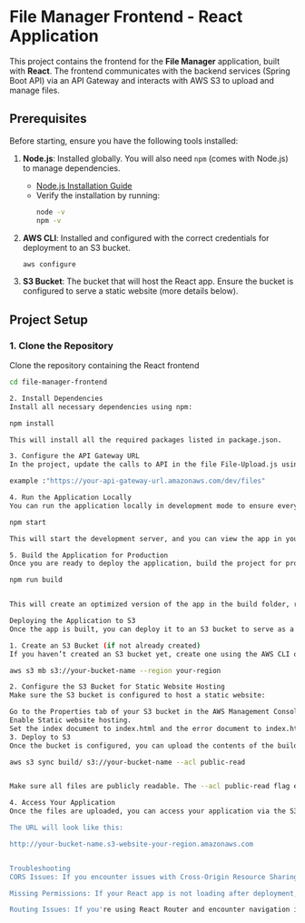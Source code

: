 # File Manager Frontend - React Application

This project contains the frontend for the **File Manager** application, built with **React**. The frontend communicates with the backend services (Spring Boot API) via an API Gateway and interacts with AWS S3 to upload and manage files.

## Prerequisites

Before starting, ensure you have the following tools installed:

1. **Node.js**: Installed globally. You will also need `npm` (comes with Node.js) to manage dependencies.
    - [Node.js Installation Guide](https://nodejs.org/)
    - Verify the installation by running:
      ```bash
      node -v
      npm -v
      ```

2. **AWS CLI**: Installed and configured with the correct credentials for deployment to an S3 bucket.
    ```bash
    aws configure
    ```

3. **S3 Bucket**: The bucket that will host the React app. Ensure the bucket is configured to serve a static website (more details below).

## Project Setup

### 1. Clone the Repository

Clone the repository containing the React frontend

```bash
cd file-manager-frontend

2. Install Dependencies
Install all necessary dependencies using npm:

npm install

This will install all the required packages listed in package.json.

3. Configure the API Gateway URL
In the project, update the calls to API in the file File-Upload.js using the correct api gateway

example :"https://your-api-gateway-url.amazonaws.com/dev/files"

4. Run the Application Locally
You can run the application locally in development mode to ensure everything works as expected before deploying.

npm start

This will start the development server, and you can view the app in your browser at http://localhost:3000.

5. Build the Application for Production
Once you are ready to deploy the application, build the project for production:

npm run build


This will create an optimized version of the app in the build folder, ready for deployment to S3.

Deploying the Application to S3
Once the app is built, you can deploy it to an S3 bucket to serve as a static website.

1. Create an S3 Bucket (if not already created)
If you haven’t created an S3 bucket yet, create one using the AWS CLI or the AWS Management Console. Make sure to enable static website hosting.

aws s3 mb s3://your-bucket-name --region your-region

2. Configure the S3 Bucket for Static Website Hosting
Make sure the S3 bucket is configured to host a static website:

Go to the Properties tab of your S3 bucket in the AWS Management Console.
Enable Static website hosting.
Set the index document to index.html and the error document to index.html (to handle React Router navigation).
3. Deploy to S3
Once the bucket is configured, you can upload the contents of the build folder to the S3 bucket.

aws s3 sync build/ s3://your-bucket-name --acl public-read


Make sure all files are publicly readable. The --acl public-read flag ensures that all files are set to be publicly accessible.

4. Access Your Application
Once the files are uploaded, you can access your application via the S3 bucket's static website URL. You can find this URL in the Static Website Hosting section under the Properties tab of your S3 bucket.

The URL will look like this:

http://your-bucket-name.s3-website-your-region.amazonaws.com


Troubleshooting
CORS Issues: If you encounter issues with Cross-Origin Resource Sharing (CORS) when making API calls from the React app to the backend, ensure that the API Gateway has CORS enabled for your API routes.

Missing Permissions: If your React app is not loading after deployment, check the S3 bucket permissions and make sure the files are publicly readable.

Routing Issues: If you're using React Router and encounter navigation issues after deployment, ensure that your S3 bucket's error document is set to index.html to handle client-side routing.




